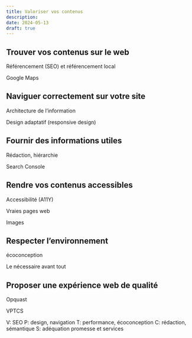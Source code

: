 ```yaml
---
title: Valoriser vos contenus
description: 
date: 2024-05-13
draft: true
---
```


## Trouver vos contenus sur le web

Référencement (SEO) et référencement local

Google Maps

## Naviguer correctement sur votre site

Architecture de l’information

Design adaptatif (responsive design)

## Fournir des informations utiles

Rédaction, hiérarchie

Search Console

## Rendre vos contenus accessibles

Accessibilité (A11Y)

Vraies pages web

Images

## Respecter l’environnement

écoconception

Le nécessaire avant tout

## Proposer une expérience web de qualité

Opquast

VPTCS

V: SEO
P: design, navigation
T: performance, écoconception
C: rédaction, sémantique
S: adéquation promesse et services
